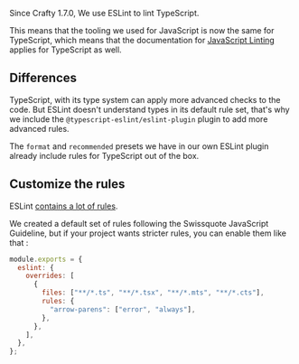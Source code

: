 Since Crafty 1.7.0, We use ESLint to lint TypeScript.

This means that the tooling we used for JavaScript is now the same for TypeScript, which means that the documentation for [JavaScript Linting](./JavaScript_Linting.md) applies for TypeScript as well.

## Differences

TypeScript, with its type system can apply more advanced checks to the code.
But ESLint doesn't understand types in its default rule set, that's why we include the `@typescript-eslint/eslint-plugin` plugin to add more advanced rules.

The `format` and `recommended` presets we have in our own ESLint plugin already include rules for TypeScript out of the box.

## Customize the rules

ESLint [contains a lot of rules](http://eslint.org/docs/rules/).

We created a default set of rules following the Swissquote JavaScript Guideline, but if your project wants stricter rules, you can enable them like that :

```javascript
module.exports = {
  eslint: {
    overrides: [
      {
        files: ["**/*.ts", "**/*.tsx", "**/*.mts", "**/*.cts"],
        rules: {
          "arrow-parens": ["error", "always"],
        },
      },
    ],
  },
};
```
